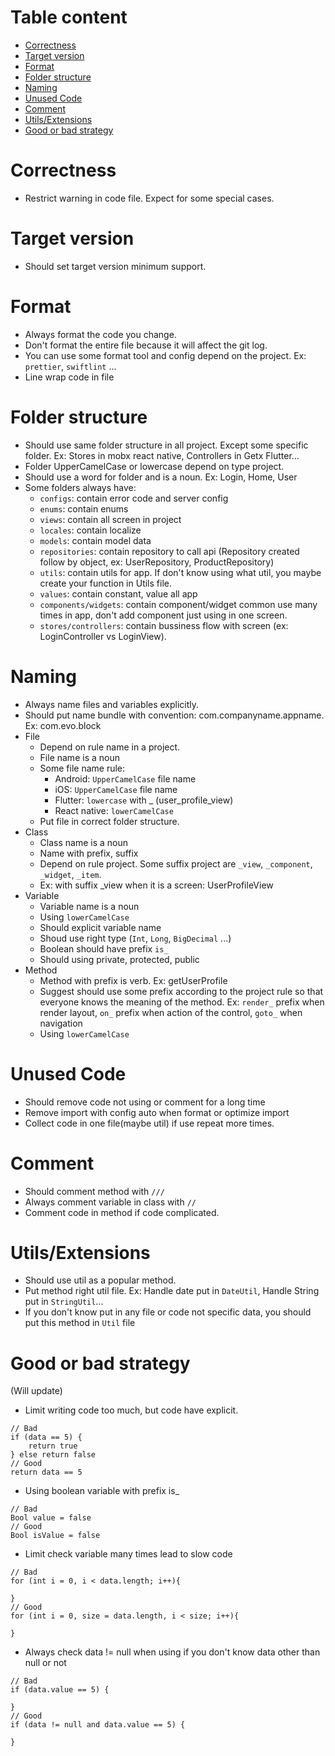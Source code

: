 # Table content
* [Correctness](#correctness)
* [Target version](#Target-version)
* [Format](#Format)
* [Folder structure](#Folder-structure)
* [Naming](#Naming)
* [Unused Code](#Unused-Code)
* [Comment](#Comment)
* [Utils/Extensions](#Utils/Extensions)
* [Good or bad strategy](#Good-or-bad-strategy)
# Correctness
-   Restrict warning in code file. Expect for some special cases.
# Target version
-   Should set target version minimum support.
# Format 
-   Always format the code you change.
-   Don't format the entire file because it will affect the git log.
-   You can use some format tool and config depend on the project. Ex: `prettier`, `swiftlint` ...
-   Line wrap code in file
# Folder structure 
-   Should use same folder structure in all project. Except some specific folder. Ex: Stores in mobx react native, Controllers in Getx Flutter...
-   Folder UpperCamelCase or lowercase depend on type project.
-   Should use a word for folder and is a noun. Ex: Login, Home, User
-   Some folders always have:
    -   `configs`: contain error code and server config 
    -   `enums`: contain enums 
    -   `views`: contain all screen in project
    -   `locales`: contain localize
    -   `models`: contain model data
    -   `repositories`: contain repository to call api (Repository created follow by object, ex: UserRepository, ProductRepository)
    -   `utils`: contain utils for app. If don't know using what util, you maybe create your function in Utils file.
    -   `values`: contain constant, value all app
    -   `components/widgets`: contain component/widget common use many times in app, don't add component just using in one screen.
    -   `stores/controllers`: contain bussiness flow with screen (ex: LoginController vs LoginView).
# Naming
-   Always name files and variables explicitly.
-   Should put name bundle with convention: com.companyname.appname. Ex: com.evo.block
-   File
    -   Depend on rule name in a project.
    -   File name is a noun
    -   Some file name rule:
        -   Android: `UpperCamelCase` file name 
        -   iOS: `UpperCamelCase` file name
        -   Flutter: `lowercase` with _ (user_profile_view)
        -   React native: `lowerCamelCase`
    -   Put file in correct folder structure.
-   Class 
    -   Class name is a noun
    -   Name with prefix, suffix
    -   Depend on rule project. Some suffix project are `_view`, `_component`, `_widget`, `_item`.
    -   Ex: with suffix _view when it is a screen: UserProfileView 
-   Variable
    -   Variable name is a noun
    -   Using `lowerCamelCase`
    -   Should explicit variable name
    -   Shoud use right type (`Int`, `Long`, `BigDecimal` ...)
    -   Boolean should have prefix `is_`
    -   Should using private, protected, public
-   Method
    -   Method with prefix is verb. Ex: getUserProfile
    -   Suggest should use some prefix according to the project rule so that everyone knows the meaning of the method. Ex: `render_` prefix when render layout, `on_` prefix when action of the control, `goto_` when navigation 
    -   Using `lowerCamelCase`
# Unused Code
-   Should remove code not using or comment for a long time
-   Remove import with config auto when format or optimize import
-   Collect code in one file(maybe util) if use repeat more times.
# Comment
-   Should comment method with `///`
-   Always comment variable in class with `//`
-   Comment code in method if code complicated.
# Utils/Extensions
-   Should use util as a popular method.
-   Put method right util file.
    Ex: Handle date put in `DateUtil`, Handle String put in `StringUtil`...
-   If you don't know put in any file or code not specific data, you should put this method in `Util` file
# Good or bad strategy
 (Will update)
-   Limit writing code too much, but code have explicit.

```
// Bad
if (data == 5) {
    return true
} else return false
// Good
return data == 5
```
-   Using boolean variable with prefix is_
```
// Bad
Bool value = false
// Good
Bool isValue = false
```

-   Limit check variable many times lead to slow code
```
// Bad
for (int i = 0, i < data.length; i++){

}
// Good
for (int i = 0, size = data.length, i < size; i++){
    
}
```
-   Always check data != null when using if you don't know data other than null or not
```
// Bad
if (data.value == 5) {

}
// Good
if (data != null and data.value == 5) {

}
```





